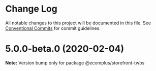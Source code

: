 # Change Log

All notable changes to this project will be documented in this file.
See [Conventional Commits](https://conventionalcommits.org) for commit guidelines.

# 5.0.0-beta.0 (2020-02-04)

**Note:** Version bump only for package @ecomplus/storefront-twbs
